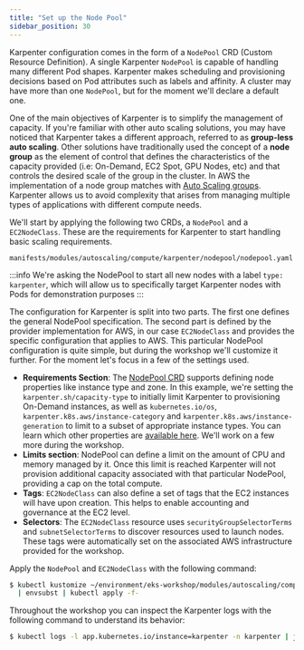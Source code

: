 ```yaml
---
title: "Set up the Node Pool"
sidebar_position: 30
---
```


Karpenter configuration comes in the form of a `NodePool` CRD (Custom Resource Definition). A single Karpenter `NodePool` is capable of handling many different Pod shapes. Karpenter makes scheduling and provisioning decisions based on Pod attributes such as labels and affinity. A cluster may have more than one `NodePool`, but for the moment we'll declare a default one. 

One of the main objectives of Karpenter is to simplify the management of capacity. If you're familiar with other auto scaling solutions, you may have noticed that Karpenter takes a different approach, referred to as **group-less auto scaling**. Other solutions have traditionally used the concept of a **node group** as the element of control that defines the characteristics of the capacity provided (i.e: On-Demand, EC2 Spot, GPU Nodes, etc) and that controls the desired scale of the group in the cluster. In AWS the implementation of a node group matches with [Auto Scaling groups](https://docs.aws.amazon.com/autoscaling/ec2/userguide/AutoScalingGroup.html). Karpenter allows us to avoid complexity that arises from managing multiple types of applications with different compute needs.

We'll start by applying the following two CRDs, a `NodePool` and a `EC2NodeClass`. These are the requirements for Karpenter to start handling basic scaling requirements.

```file
manifests/modules/autoscaling/compute/karpenter/nodepool/nodepool.yaml
```

:::info
We're asking the NodePool to start all new nodes with a label `type: karpenter`, which will allow us to specifically target Karpenter nodes with Pods for demonstration purposes
:::

The configuration for Karpenter is split into two parts. The first one defines the general NodePool specification. The second part is defined by the provider implementation for AWS, in our case `EC2NodeClass` and provides the specific configuration that applies to AWS. This particular NodePool configuration is quite simple, but during the workshop we'll customize it further. For the moment let's focus in a few of the settings used.

* **Requirements Section**: The [NodePool CRD](https://karpenter.sh/docs/concepts/nodepools/) supports defining node properties like instance type and zone. In this example, we're setting the `karpenter.sh/capacity-type` to initially limit Karpenter to provisioning On-Demand instances, as well as  `kubernetes.io/os`, `karpenter.k8s.aws/instance-category` and `karpenter.k8s.aws/instance-generation` to limit to a subset of appropriate instance types. You can learn which other properties are [available here](https://karpenter.sh/docs/concepts/scheduling/#selecting-nodes). We'll work on a few more during the workshop.
* **Limits section**: NodePool can define a limit on the amount of CPU and memory managed by it. Once this limit is reached Karpenter will not provision additional capacity associated with that particular NodePool, providing a cap on the total compute.
* **Tags**: `EC2NodeClass` can also define a set of tags that the EC2 instances will have upon creation. This helps to enable accounting and governance at the EC2 level.
* **Selectors**: The `EC2NodeClass` resource uses `securityGroupSelectorTerms` and `subnetSelectorTerms` to discover resources used to launch nodes. These tags were automatically set on the associated AWS infrastructure provided for the workshop.

Apply the `NodePool` and `EC2NodeClass` with the following command:

```bash timeout=180
$ kubectl kustomize ~/environment/eks-workshop/modules/autoscaling/compute/karpenter/nodepool \
  | envsubst | kubectl apply -f-
```

Throughout the workshop you can inspect the Karpenter logs with the following command to understand its behavior:

```bash
$ kubectl logs -l app.kubernetes.io/instance=karpenter -n karpenter | jq
```
